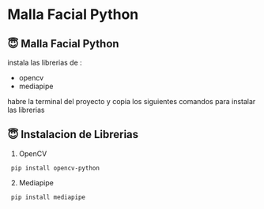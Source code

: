 # Malla Facial Python
## :innocent: Malla Facial Python
instala las librerias de :
- opencv
- mediapipe

habre la terminal del proyecto y copia los siguientes comandos para instalar las librerias

## :innocent: Instalacion de Librerias

1. OpenCV
```
 pip install opencv-python
```

2. Mediapipe
```
 pip install mediapipe
```

